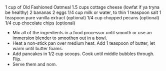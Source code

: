 1 cup of Old Fashioned Oatmeal
1.5 cups cottage cheese (lowfat if ya tryna be healthy)
2 bananas
2 eggs
1/4 cup milk or water, to thin
1 teaspoon salt
1 teaspoon pure vanilla extract (optional)
1/4 cup chopped pecans (optional)
1/4 cup chocolate chips (optional)

* Mix all of the ingredients in a food processor until smooth or use an immersion blender to smoothen out in a bowl.
* Heat a non-stick pan over medium heat. Add 1 teaspoon of butter, let warm until butter foams.
* Add pancakes in 1/2 cup scoops. Cook until middle bubbles through. Flip.
* Serve them and nom.

